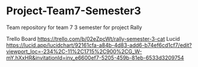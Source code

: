 # Project-Team7-Semester3
Team repository for team 7 3 semester for project Rally

Trello Board  https://trello.com/b/02eZpcWt/rally-semester-3-cat
Lucid  https://lucid.app/lucidchart/92161cfa-a84b-4d83-add6-b74ef6cd1cf7/edit?viewport_loc=-234%2C-11%2C1715%2C900%2CG_W-mY.hXxHR&invitationId=inv_e6600ef7-5205-459b-81eb-6533d3209754


